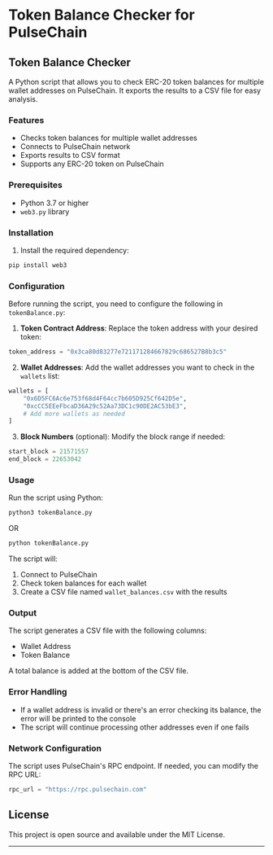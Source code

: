 # Token Balance Checker for PulseChain


## Token Balance Checker

A Python script that allows you to check ERC-20 token balances for multiple wallet addresses on PulseChain. It exports the results to a CSV file for easy analysis.

### Features

- Checks token balances for multiple wallet addresses
- Connects to PulseChain network
- Exports results to CSV format
- Supports any ERC-20 token on PulseChain

### Prerequisites

- Python 3.7 or higher
- `web3.py` library

### Installation

1. Install the required dependency:
```bash
pip install web3
```

### Configuration

Before running the script, you need to configure the following in `tokenBalance.py`:

1. **Token Contract Address**: Replace the token address with your desired token:
```python
token_address = "0x3ca80d83277e721171284667829c686527B8b3c5"
```

2. **Wallet Addresses**: Add the wallet addresses you want to check in the `wallets` list:
```python
wallets = [
    "0x6D5FC6Ac6e753f68d4F64cc7b605D925Cf642D5e",
    "0xcCC5EEeFbcaD36A29c52Aa73DC1c90DE2AC53bE3",
    # Add more wallets as needed
]
```

3. **Block Numbers** (optional): Modify the block range if needed:
```python
start_block = 21571557
end_block = 22653042
```

### Usage

Run the script using Python:

```bash
python3 tokenBalance.py 
```
OR
```bash
python tokenBalance.py 
```

The script will:
1. Connect to PulseChain
2. Check token balances for each wallet
3. Create a CSV file named `wallet_balances.csv` with the results

### Output

The script generates a CSV file with the following columns:
- Wallet Address
- Token Balance

A total balance is added at the bottom of the CSV file.

### Error Handling

- If a wallet address is invalid or there's an error checking its balance, the error will be printed to the console
- The script will continue processing other addresses even if one fails

### Network Configuration

The script uses PulseChain's RPC endpoint. If needed, you can modify the RPC URL:
```python
rpc_url = "https://rpc.pulsechain.com"
```


## License

This project is open source and available under the MIT License.

--- 

